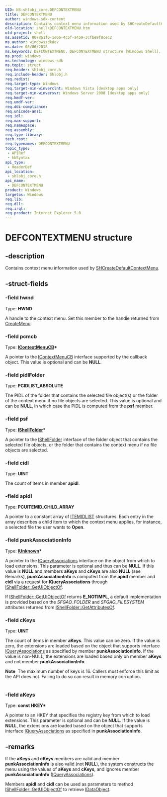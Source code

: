 ```yaml
---
UID: NS:shlobj_core.DEFCONTEXTMENU
title: DEFCONTEXTMENU
author: windows-sdk-content
description: Contains context menu information used by SHCreateDefaultContextMenu.
old-location: shell\DEFCONTEXTMENU.htm
old-project: shell
ms.assetid: 007861f6-1e66-4c5f-a459-3cfbe9f8cec2
ms.author: windowssdkdev
ms.date: 08/06/2018
ms.keywords: DEFCONTEXTMENU, DEFCONTEXTMENU structure [Windows Shell], _shell_DEFCONTEXTMENU, shell.DEFCONTEXTMENU, shlobj_core/DEFCONTEXTMENU
ms.prod: windows
ms.technology: windows-sdk
ms.topic: struct
req.header: shlobj_core.h
req.include-header: Shlobj.h
req.redist: 
req.target-type: Windows
req.target-min-winverclnt: Windows Vista [desktop apps only]
req.target-min-winversvr: Windows Server 2008 [desktop apps only]
req.kmdf-ver: 
req.umdf-ver: 
req.ddi-compliance: 
req.unicode-ansi: 
req.idl: 
req.max-support: 
req.namespace: 
req.assembly: 
req.type-library: 
tech.root: 
req.typenames: DEFCONTEXTMENU
topic_type:
 - APIRef
 - kbSyntax
api_type:
 - HeaderDef
api_location:
 - shlobj_core.h
api_name:
 - DEFCONTEXTMENU
product: Windows
targetos: Windows
req.lib: 
req.dll: 
req.irql: 
req.product: Internet Explorer 5.0
---
```


# DEFCONTEXTMENU structure


## -description


Contains context menu information used by <a href="https://msdn.microsoft.com/055ff0a0-9ba7-463d-9684-3fd072b190da">SHCreateDefaultContextMenu</a>.


## -struct-fields




### -field hwnd

Type: <b>HWND</b>

A handle to the context menu. Set this member to the handle returned from <a href="https://msdn.microsoft.com/en-us/library/ms647624(v=VS.85).aspx">CreateMenu</a>.


### -field pcmcb

Type: <b><a href="https://msdn.microsoft.com/1a4c183b-97cf-4c9a-af5a-bcea7c2755a5">IContextMenuCB</a>*</b>

A pointer to the <a href="https://msdn.microsoft.com/1a4c183b-97cf-4c9a-af5a-bcea7c2755a5">IContextMenuCB</a> interface supported by the callback object. This value is optional and can be <b>NULL</b>.


### -field pidlFolder

Type: <b>PCIDLIST_ABSOLUTE</b>

The PIDL of the folder that contains the selected file object(s) or the folder of the context menu if no file objects are selected. This value is optional and can be <b>NULL</b>, in which case the PIDL is computed from the <b>psf</b> member.


### -field psf

Type: <b><a href="https://msdn.microsoft.com/35190a72-298b-4554-b924-e1357b583a99">IShellFolder</a>*</b>

A pointer to the <a href="https://msdn.microsoft.com/35190a72-298b-4554-b924-e1357b583a99">IShellFolder</a> interface of the folder object that contains the selected file objects, or the folder that contains the context menu if no file objects are selected.


### -field cidl

Type: <b>UINT</b>

The count of items in member <b>apidl</b>.


### -field apidl

Type: <b>PCUITEMID_CHILD_ARRAY</b>

A pointer to a constant array of <a href="https://msdn.microsoft.com/60daf071-4e93-4e1c-bc38-894f706db04f">ITEMIDLIST</a> structures. Each entry in the array describes a child item to which the context menu applies, for instance, a selected file the user wants to <b>Open</b>.


### -field punkAssociationInfo

Type: <b><a href="https://msdn.microsoft.com/33f1d79a-33fc-4ce5-a372-e08bda378332">IUnknown</a>*</b>

A pointer to the <a href="https://msdn.microsoft.com/8edb99d3-5860-4d78-a750-1df34cdfc313">IQueryAssociations</a> interface on the object from which to load extensions. This parameter is optional and thus can be <b>NULL</b>. If this value is <b>NULL</b> and members <b>aKeys</b> and <b>cKeys</b> are also <b>NULL</b> (see Remarks),  <b>punkAssociationInfo</b> is computed from the <b>apidl</b> member and <b>cidl</b> via a request for <b>IQueryAssociations</b> through <a href="https://msdn.microsoft.com/ec863dbf-8ec9-4952-8912-575125e6dd09">IShellFolder::GetUIObjectOf</a>.

If <a href="https://msdn.microsoft.com/ec863dbf-8ec9-4952-8912-575125e6dd09">IShellFolder::GetUIObjectOf</a> returns <b>E_NOTIMPL</b>, a default implementation is provided based on the <i>SFGAO_FOLDER</i> and <i>SFGAO_FILESYSTEM</i> attributes returned from <a href="https://msdn.microsoft.com/3864b386-7653-4661-880c-e96c08ff0dbb">IShellFolder::GetAttributesOf</a>.


### -field cKeys

Type: <b>UINT</b>

The count of items in member <b>aKeys</b>. This value can be zero. If the value is zero, the extensions are loaded based on the object that supports interface <a href="https://msdn.microsoft.com/8edb99d3-5860-4d78-a750-1df34cdfc313">IQueryAssociations</a> as specified by member <b>punkAssociationInfo</b>.  If the value is non-NULL, the extensions are loaded based only on member <b>aKeys</b> and not member <b>punkAssociationInfo</b>.

                    

<div class="alert"><b>Note</b>  The maximum number of keys is 16. Callers must enforce this limit as the API does not. Failing to do so can result in memory corruption.</div>
<div> </div>

### -field aKeys

Type: <b>const HKEY*</b>

A pointer to an HKEY that specifies the registry key from which to load extensions. This parameter is optional and can be <b>NULL</b>. If the value is <b>NULL</b>, the extensions are loaded based on the object that supports interface <a href="https://msdn.microsoft.com/8edb99d3-5860-4d78-a750-1df34cdfc313">IQueryAssociations</a> as specified in <b>punkAssociationInfo</b>.


## -remarks



If the <b>aKeys</b> and <b>cKeys</b> members are valid and member <b>punkAssociationInfo</b> is also valid (not <b>NULL</b>), the system constructs the menu using the values of <b>aKeys</b> and <b>cKeys</b>, and ignores member <b>punkAssociationInfo</b> (<a href="https://msdn.microsoft.com/8edb99d3-5860-4d78-a750-1df34cdfc313">IQueryAssociations</a>).

Members <b>apidl</b> and <b>cidl</b> can be used as parameters to method <a href="https://msdn.microsoft.com/ec863dbf-8ec9-4952-8912-575125e6dd09">IShellFolder::GetUIObjectOf</a> to retrieve <a href="https://msdn.microsoft.com/8a002deb-2727-456c-8078-a9b0d5893ed4">IDataObject</a>.



